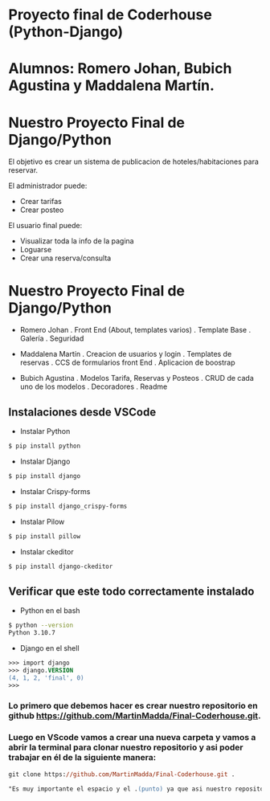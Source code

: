 # Proyecto final de Coderhouse (Python-Django)

# Alumnos: Romero Johan, Bubich Agustina y Maddalena Martín.

# Nuestro Proyecto Final de Django/Python

El objetivo es crear un sistema de publicacion de hoteles/habitaciones para reservar.

El administrador puede:
- Crear tarifas
- Crear posteo

El usuario final puede:
- Visualizar toda la info de la pagina
- Loguarse
- Crear una reserva/consulta

# Nuestro Proyecto Final de Django/Python

- Romero Johan
  . Front End (About, templates varios)
  . Template Base
  . Galería
  . Seguridad

- Maddalena Martín
  . Creacion de usuarios y login
  . Templates de reservas
  . CCS de formularios front End 
  . Aplicacion de boostrap
  
- Bubich Agustina
  . Modelos Tarifa, Reservas y Posteos
  . CRUD de cada uno de los modelos
  . Decoradores
  . Readme
  
## Instalaciones desde VSCode

- Instalar Python

```bash
$ pip install python
```
- Instalar Django
```bash
$ pip install django
```
- Instalar Crispy-forms
```bash
$ pip install django_crispy-forms
```
- Instalar Pilow
```bash
$ pip install pillow 
```
- Instalar ckeditor
```bash
$ pip install django-ckeditor
```

## Verificar que este todo correctamente instalado

- Python en el bash
```bash
$ python --version
Python 3.10.7
```
- Django en el shell
```ps
>>> import django
>>> django.VERSION
(4, 1, 2, 'final', 0)
>>>
```

### Lo primero que debemos hacer es crear nuestro repositorio en github  https://github.com/MartinMadda/Final-Coderhouse.git.

### Luego en VScode vamos a crear una nueva carpeta y vamos a abrir la terminal para clonar nuestro repositorio y asi poder trabajar en él de la siguiente manera:

```ps
git clone https://github.com/MartinMadda/Final-Coderhouse.git .
```
```ps
"Es muy importante el espacio y el .(punto) ya que asi nuestro repositorio no creara otras carpetas dentro de la nuestra."
```

```
